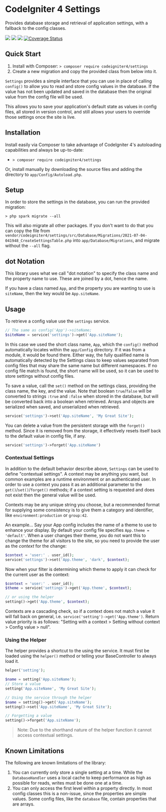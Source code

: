 # CodeIgniter 4 Settings

Provides database storage and retrieval of application settings, with a fallback to the 
config classes.

[![](https://github.com/codeigniter4/settings/workflows/PHPUnit/badge.svg)](https://github.com/codeigniter4/settings/actions/workflows/test.yml)
[![](https://github.com/codeigniter4/settings/workflows/PHPStan/badge.svg)](https://github.com/codeigniter4/settings/actions/workflows/analyze.yml)
[![](https://github.com/codeigniter4/settings/workflows/Deptrac/badge.svg)](https://github.com/codeigniter4/settings/actions/workflows/inspect.yml)
[![Coverage Status](https://coveralls.io/repos/github/codeigniter4/settings/badge.svg?branch=develop)](https://coveralls.io/github/codeigniter4/settings?branch=develop)

## Quick Start

1. Install with Composer: `> composer require codeigniter4/settings`
2. Create a new migration and copy the provided class from below into it.

`Settings` provides a simple interface that you can use in place of calling `config()` to allow you to read and store
config values in the database. If the value has not been updated and saved in the database then the original value
from the config file will be used.

This allows you to save your application's default state as values in config files, all stored in version control,
and still allows your users to override those settings once the site is live. 

## Installation

Install easily via Composer to take advantage of CodeIgniter 4's autoloading capabilities
and always be up-to-date:
* `> composer require codeigniter4/settings`

Or, install manually by downloading the source files and adding the directory to
`app/Config/Autoload.php`.

## Setup

In order to store the settings in the database, you can run the provided migration: 

```
> php spark migrate --all
```

This will also migrate all other packages. If you don't want to do that you can copy the file
from `vendor/codeigniter4/settings/src/Database/Migrations/2021-07-04-041948_CreateSettingsTable.php`
into `app/Database/Migrations`, and migrate without the `--all` flag.

## dot Notation

This library uses what we call "dot notation" to specify the class name and the property name to use.
These are joined by a dot, hence the name. 

If you have a class named `App`, and the property you are wanting to use is `siteName`, then the key
would be `App.siteName`.

## Usage

To retrieve a config value use the `settings` service. 

```php
// The same as config('App')->siteName;
$siteName = service('settings')->get('App.siteName');
```

In this case we used the short class name, `App`, which the `config()` method automatically locates within the 
`app/Config` directory. If it was from a module, it would be found there. Either way, the fully qualified name
is automatically detected by the Settings class to keep values separated from config files that may share the 
same name but different namespaces. If no config file match is found, the short name will be used, so it can
be used to store settings without config files. 

To save a value, call the `set()` method on the settings class, providing the class name, the key, and the value.
Note that boolean `true`/`false` will be converted to strings `:true` and `:false` when stored in the database, but
will be converted back into a boolean when retrieved. Arrays and objects are serialized when saved, and unserialized
when retrieved. 

```php
service('settings')->set('App.siteName', 'My Great Site');
```

You can delete a value from the persistent storage with the `forget()` method. Since it is removed from the storage,
it effectively resets itself back to the default value in config file, if any.

```php
service('settings')->forget('App.siteName')
```

### Contextual Settings

In addition to the default behavior describe above, `Settings` can be used to define "contextual settings".
A context may be anything you want, but common examples are a runtime environment or an authenticated user.
In order to use a context you pass it as an additional parameter to the `get()`/`set()`/`forget()` methods; if
a context setting is requested and does not exist then the general value will be used.

Contexts may be any unique string you choose, but a recommended format for supplying some consistency is to
give them a category and identifier, like `environment:production` or `group:42`.

An example... Say your App config includes the name of a theme to use to enhance your display. By default
your config file specifies `App.theme = 'default'`. When a user changes their theme, you do not want this to
change the theme for all visitors to the site, so you need to provide the user as the *context* for the change:

```php
$context = 'user:' . user_id();
service('settings')->set('App.theme', 'dark', $context);
```

Now when your filter is determining which theme to apply it can check for the current user as the context:

```php
$context = 'user:' . user_id();
$theme = service('settings')->get('App.theme', $context);

// or using the helper
setting()->get('App.theme', $context);
```

Contexts are a cascading check, so if a context does not match a value it will fall back on general,
i.e. `service('setting')->get('App.theme')`. Return value priority is as follows:
"Setting with a context > Setting without context > Config value > null".

### Using the Helper

The helper provides a shortcut to the using the service. It must first be loaded using the `helper()` method
or telling your BaseController to always load it.

```php
helper('setting');

$name = setting('App.siteName');
// Store a value
setting('App.siteName', 'My Great Site');

// Using the service through the helper
$name = setting()->get('App.siteName');
setting()->set('App.siteName', 'My Great Site');

// Forgetting a value
setting()->forget('App.siteName');
```

> Note: Due to the shorthand nature of the helper function it cannot access contextual settings.

## Known Limitations

The following are known limitations of the library:

1. You can currently only store a single setting at a time. While the `DatabaseHandler` uses a local cache to
keep performance as high as possible for reads, writes must be done one at a time. 
2. You can only access the first level within a property directly. In most config classes this is a non-issue, 
since the properties are simple values. Some config files, like the `database` file, contain properties that
are arrays.
